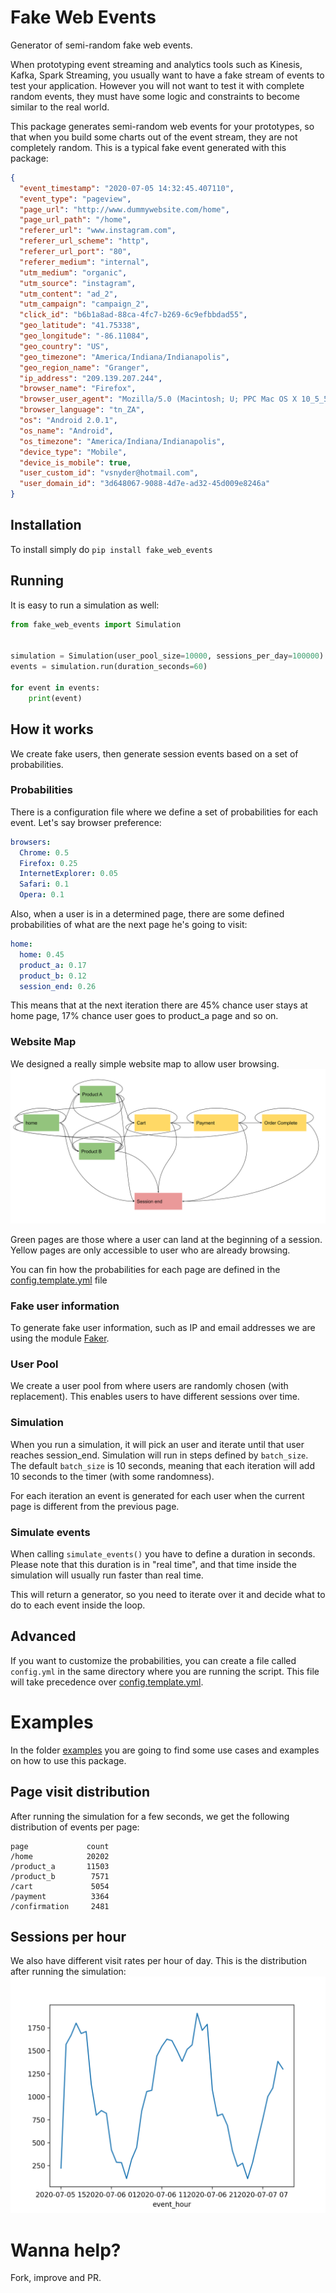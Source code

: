 # Fake Web Events

Generator of semi-random fake web events. 

When prototyping event streaming and analytics tools such as Kinesis, Kafka, Spark Streaming, you usually want to 
have a fake stream of events to test your application. However you will not want to test it with complete 
random events, they must have some logic and constraints to become similar to the real world.

This package generates semi-random web events for your prototypes, so that when you build some charts 
out of the event stream, they are not completely random. This is a typical fake event generated with this package:

```json
{
  "event_timestamp": "2020-07-05 14:32:45.407110",
  "event_type": "pageview",
  "page_url": "http://www.dummywebsite.com/home",
  "page_url_path": "/home",
  "referer_url": "www.instagram.com",
  "referer_url_scheme": "http",
  "referer_url_port": "80",
  "referer_medium": "internal",
  "utm_medium": "organic",
  "utm_source": "instagram",
  "utm_content": "ad_2",
  "utm_campaign": "campaign_2",
  "click_id": "b6b1a8ad-88ca-4fc7-b269-6c9efbbdad55",
  "geo_latitude": "41.75338",
  "geo_longitude": "-86.11084",
  "geo_country": "US",
  "geo_timezone": "America/Indiana/Indianapolis",
  "geo_region_name": "Granger",
  "ip_address": "209.139.207.244",
  "browser_name": "Firefox",
  "browser_user_agent": "Mozilla/5.0 (Macintosh; U; PPC Mac OS X 10_5_5; rv:1.9.6.20) Gecko/2012-06-06 09:24:19 Firefox/3.6.20",
  "browser_language": "tn_ZA",
  "os": "Android 2.0.1",
  "os_name": "Android",
  "os_timezone": "America/Indiana/Indianapolis",
  "device_type": "Mobile",
  "device_is_mobile": true,
  "user_custom_id": "vsnyder@hotmail.com",
  "user_domain_id": "3d648067-9088-4d7e-ad32-45d009e8246a"
}
```

## Installation
To install simply do `pip install fake_web_events`

## Running
It is easy to run a simulation as well:
```python
from fake_web_events import Simulation


simulation = Simulation(user_pool_size=10000, sessions_per_day=100000)
events = simulation.run(duration_seconds=60)

for event in events:
    print(event)
```

## How it works
We create fake users, then generate session events based on a set of probabilities.

### Probabilities
There is a configuration file where we define a set of probabilities for each event. Let's say browser preference:
```yaml
browsers:
  Chrome: 0.5
  Firefox: 0.25
  InternetExplorer: 0.05
  Safari: 0.1
  Opera: 0.1
```

Also, when a user is in a determined page, there are some defined probabilities of what 
are the next page he's going to visit:
```yaml
home:
  home: 0.45
  product_a: 0.17
  product_b: 0.12
  session_end: 0.26
```
This means that at the next iteration there are 45% chance user stays at home page, 
17% chance user goes to product_a page and so on.

### Website Map
We designed a really simple website map to allow user browsing.
![website_map](assets/website_map.svg)

Green pages are those where a user can land at the beginning of a session. 
Yellow pages are only accessible to user who are already browsing.

You can fin how the probabilities for each page are defined in the 
[config.template.yml](fake_web_events/config.template.yml) file

### Fake user information
To generate fake user information, such as IP and email addresses we are using the module [Faker](https://github.com/joke2k/faker).

### User Pool
We create a user pool from where users are randomly chosen (with replacement). This enables users to have different sessions over time.

### Simulation
When you run a simulation, it will pick an user and iterate until that user reaches session_end. 
Simulation will run in steps defined by `batch_size`. The default `batch_size` is 10 seconds, meaning that 
each iteration will add 10 seconds to the timer (with some randomness).

For each iteration an event is generated for each user when the current page is different from the previous page.

### Simulate events
When calling `simulate_events()` you have to define a duration in seconds. Please note that this duration is in "real time", 
and that time inside the simulation will usually run faster than real time.

This will return a generator, so you need to iterate over it and decide what to do to each event inside the loop.

## Advanced
If you want to customize the probabilities, you can create a file called `config.yml` in the same 
directory where you are running the script. This file will take precedence over [config.template.yml](fake_web_events/config.template.yml).

# Examples
In the folder [examples](examples) you are going to find some use cases and examples on how to use this package.

## Page visit distribution
After running the simulation for a few seconds, we get the following distribution of events per page:
```
page             count
/home            20202
/product_a       11503
/product_b        7571
/cart             5054
/payment          3364
/confirmation     2481
```

## Sessions per hour
We also have different visit rates per hour of day. This is the distribution after running the simulation:
![events_per_hour](assets/events_per_hour.png)

# Wanna help?
Fork, improve and PR.
